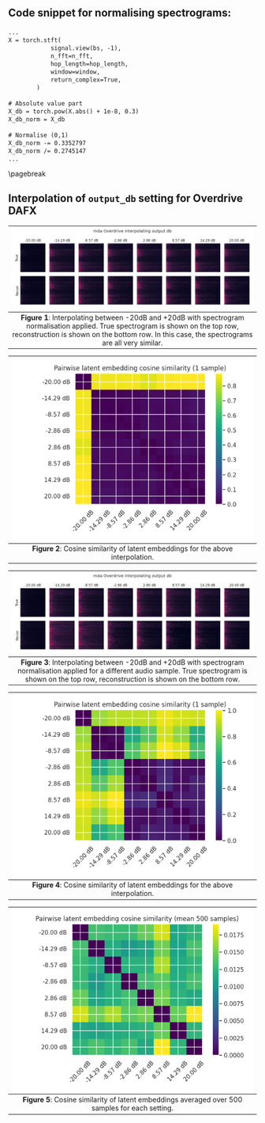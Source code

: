 <!-- ---
title: Overdrive Analysis
author: Kieran Grant - 2357351G
geometry: margin=2cm
colorlinks: true

--- -->
## Code snippet for normalising spectrograms:

```
...
X = torch.stft(
            signal.view(bs, -1),
            n_fft=n_fft,
            hop_length=hop_length,
            window=window,
            return_complex=True,
        )

# Absolute value part
X_db = torch.pow(X.abs() + 1e-8, 0.3)
X_db_norm = X_db

# Normalise (0,1)
X_db_norm -= 0.3352797
X_db_norm /= 0.2745147
...
```

\pagebreak
## Interpolation of `output_db` setting for Overdrive DAFX

|![-](output_db/3kdv9ddi_Overdrive_interpolate.png)
| :--: |
| **Figure 1**: Interpolating between -20dB and +20dB with spectrogram normalisation applied. True spectrogram is shown on the top row, reconstruction is shown on the bottom row. In this case, the spectrograms are all very similar.

|![-](output_db/3kdv9ddi_Overdrive_cosine.png)
| :--: |
| **Figure 2**: Cosine similarity of latent embeddings for the above interpolation.

|![-](output_db/3kdv9ddi_Overdrive_interpolate_a.png)
| :--: |
| **Figure 3**: Interpolating between -20dB and +20dB with spectrogram normalisation applied for a different audio sample. True spectrogram is shown on the top row, reconstruction is shown on the bottom row.

|![-](output_db/3kdv9ddi_Overdrive_cosine_a.png)
| :--: |
| **Figure 4**: Cosine similarity of latent embeddings for the above interpolation.

|![-](output_db/3kdv9ddi_Overdrive_cosine_mean.png)
| :--: |
| **Figure 5**: Cosine similarity of latent embeddings averaged over 500 samples for each setting.
